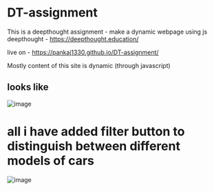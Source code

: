 # DT-assignment
This is a deepthought assignment - make a dynamic webpage using js
deepthought - https://deepthought.education/

live on - https://pankaj1330.github.io/DT-assignment/

Mostly content of this site is dynamic (through javascript)

<h2> looks like </h2>

![image](https://user-images.githubusercontent.com/113126705/205476764-1f660267-541c-4c4e-b5e7-7da04f962faf.png)

<h1>
all i have added filter button to distinguish between different models of cars 
  </h1>

![image](https://user-images.githubusercontent.com/113126705/205476671-76dc52de-c444-451f-bec1-5c7d28a3664a.png)

